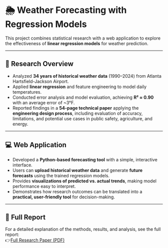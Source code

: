 # 🌦️ Weather Forecasting with Regression Models

This project combines statistical research with a web application to explore the effectiveness of **linear regression models** for weather prediction.

---

## 📑 Research Overview
- Analyzed **34 years of historical weather data** (1990–2024) from Atlanta Hartsfield-Jackson Airport.  
- Applied **linear regression** and feature engineering to model daily temperatures.  
- Conducted error analysis and model evaluation, achieving **R² ≈ 0.90** with an average error of ~3°F.  
- Reported findings in a **54-page technical paper** applying the **engineering design process**, including evaluation of accuracy, limitations, and potential use cases in public safety, agriculture, and energy.  

---

## 💻 Web Application
- Developed a **Python-based forecasting tool** with a simple, interactive interface.  
- Users can **upload historical weather data** and generate **future forecasts** using the trained regression models.  
- Provides **visualizations of predicted vs. actual trends**, making model performance easy to interpret.  
- Demonstrates how research outcomes can be translated into a **practical, user-friendly tool** for decision-making.  

---

## 📄 Full Report
For a detailed explanation of the methods, results, and analysis, see the full report:  
👉[Full Research Paper (PDF)](https://github.com/MichaelMwb/weather-regression/raw/main/Final_Research_Paper.pdf)

